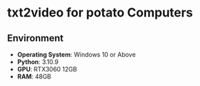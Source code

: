 # txt2video for potato Computers


## Environment

* **Operating System**: Windows 10 or Above
* **Python**: 3.10.9
* **GPU**: RTX3060 12GB
* **RAM**: 48GB
